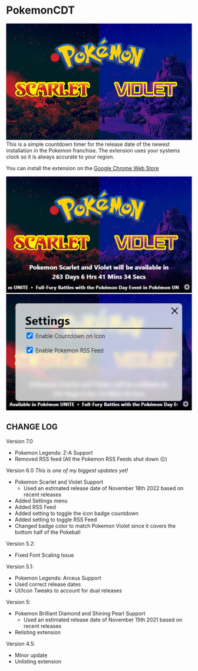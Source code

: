 # PokemonCDT
![HeroImage](/img/Bg.jpg)
This is a simple countdown timer for the release date of the newest installation in the Pokemon franchise. The extension uses your systems clock so it is always accurate to your region.

You can install the extension on the [Google Chrome Web Store](https://chrome.google.com/webstore/detail/pokemon-countdown-timer/ihceabbceaenalnjjnclodbheifiocai)

![Screenshot of main app](/img/screenshot1280.jpg)
![Screenshot of settting page](/img/screenshotSettings1280.jpg)

## CHANGE LOG  
Version 7.0
- Pokemon Legends: Z-A Support
- Removed RSS feed (All the Pokemon RSS Feeds shut down ☹️)

Version 6.0 *This is one of my biggest updates yet!*
- Pokemon Scarlet and Violet Support
    - Used an estimated release date of November 18th 2022 based on recent releases
- Added Settings menu
- Added RSS Feed
- Added setting to toggle the icon badge countdown
- Added setting to toggle RSS Feed
- Changed badge color to match Pokemon Violet since it covers the bottom half of the Pokeball

Version 5.2:
- Fixed Font Scaling Issue

Version 5.1:
- Pokemon Legends: Arceus Support
- Used correct release dates
- UI/Icon Tweaks to account for dual releases

Version 5:
- Pokemon Brilliant Diamond and Shining Pearl Support
    - Used an estimated release date of November 15th 2021 based on recent releases
- Relisting extension

Version 4.5:
- Minor update
- Unlisting extension
